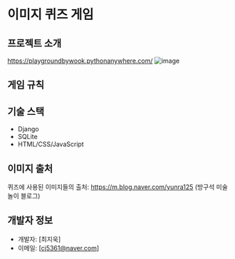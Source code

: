 # 이미지 퀴즈 게임

## 프로젝트 소개
https://playgroundbywook.pythonanywhere.com/
![image](https://github.com/user-attachments/assets/0ee60e5e-ae71-490f-b829-fe09441c741f)

## 게임 규칙

## 기술 스택
- Django
- SQLite
- HTML/CSS/JavaScript

## 이미지 출처
퀴즈에 사용된 이미지들의 출처: https://m.blog.naver.com/yunra125 (방구석 미술놀이 블로그)
## 개발자 정보
- 개발자: [최지욱]
- 이메일: [cj5361@naver.com]

